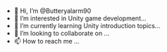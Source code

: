 - 👋 Hi, I’m @Butteryalarm90
- 👀 I’m interested in Unity game development...
- 🌱 I’m currently learning Unity introduction topics...
- 💞️ I’m looking to collaborate on ...
- 📫 How to reach me ...

<!---
Butteryalarm90/Butteryalarm90 is a ✨ special ✨ repository because its `README.md` (this file) appears on your GitHub profile.
You can click the Preview link to take a look at your changes.
--->
